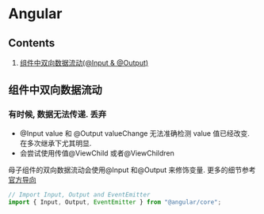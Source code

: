 # Angular


## Contents

1. [组件中双向数据流动(@Input & @Output)](组件中双向数据流动)

## 组件中双向数据流动

### 有时候, 数据无法传递. 丢弃

- @Input value 和 @Output valueChange 无法准确检测 value 值已经改变. 在多次继承下尤其明显.
- 会尝试使用传值@ViewChild 或者@ViewChildren

母子组件的双向数据流动会使用@Input 和@Output 来修饰变量. 更多的细节参考[官方导向](https://angular.io/guide/inputs-outputs)

```ts
// Import Input, Output and EventEmitter
import { Input, Output, EventEmitter } from "@angular/core";
```

